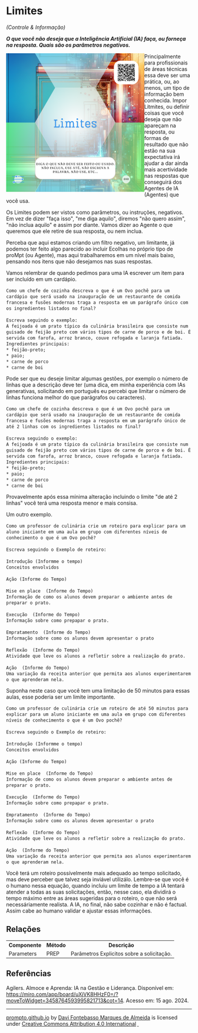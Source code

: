 # Limites
*(Controle & Informação)*

***O que você não deseja que a Inteligência Artificial (IA) faça, ou forneça na resposta. Quais são os parâmetros negativos.***

<img src="../../imagens/cards/010.png" width="375" height="375" align="left">

Principalmente para profissionais de áreas técnicas essa deve ser uma prática, ou, ao menos, um tipo de informação bem conhecida. Impor Litmites, ou definir coisas que você deseja que não apareçam na resposta, ou formas de resultado que não estão na sua expectativa irá ajudar a dar ainda mais acertividade nas respostas que conseguirá dos Agentes de IA (Agentes) que você usa.

Os Limites podem ser vistos como parâmetros, ou instruções, negativos. Em vez de dizer "faça isso", "me diga aquilo", diremos "não quero assim", "não inclua aquilo" e assim por diante. Vamos dizer ao Agente o que queremos que ele retire de sua resposta, ou nem inclua.

Perceba que aqui estamos criando um filtro negativo, um limitante, já podemos ter feito algo parecido ao incluir Ecolhas no próprio tipo de proMpt (ou Agente), mas aqui trabalharemos em um nível mais baixo, pensando nos itens que não desejamos nas suas respostas.

Vamos relembrar de quando pedimos para uma IA escrever um item para ser incluído em um cardápio.

```
Como um chefe de cozinha descreva o que é um Ovo pochê para um cardápio que será usado na inauguração de um restaurante de comida francesa e fusões modernas traga a resposta em um parágrafo único com os ingredientes listados no final?

Escreva seguindo o exemplo:
A feijoada é um prato típico da culinária brasileira que consiste num guisado de feijão preto com vários tipos de carne de porco e de boi. É servida com farofa, arroz branco, couve refogada e laranja fatiada.
Ingredientes principais:
* feijão-preto;
* paio;
* carne de porco
* carne de boi

```

Pode ser que eu deseje limitar algumas gestões, por exemplo o número de linhas que a descrição deve ter (uma dica, em minha experiência com IAs generativas, solicitando em português eu percebi que limitar o número de linhas funciona melhor do que parágrafos ou caracteres). 

```
Como um chefe de cozinha descreva o que é um Ovo pochê para um cardápio que será usado na inauguração de um restaurante de comida francesa e fusões modernas traga a resposta em um parágrafo único de até 2 linhas com os ingredientes listados no final?

Escreva seguindo o exemplo:
A feijoada é um prato típico da culinária brasileira que consiste num guisado de feijão preto com vários tipos de carne de porco e de boi. É servida com farofa, arroz branco, couve refogada e laranja fatiada.
Ingredientes principais:
* feijão-preto;
* paio;
* carne de porco
* carne de boi

```

Provavelmente após essa mínima alteração incluindo o limite "de até 2 linhas" você terá uma resposta menor e mais consisa.

Um outro exemplo.

```
Como um professor de culinária crie um roteiro para explicar para um aluno iniciante em uma aula em grupo com diferentes níveis de conhecimento o que é um Ovo pochê?

Escreva seguindo o Exemplo de roteiro:

Introdução (Informme o tempo)
Conceitos envolvidos

Ação (Informe do Tempo)

Mise en place  (Informe do Tempo)
Informação de como os alunos devem preparar o ambiente antes de preparar o prato.

Execução  (Informe do Tempo)
Informação sobre como prepapar o prato.

Empratamento  (Informe do Tempo)
Informação sobre como os alunos devem apresentar o prato

Reflexão  (Informe do Tempo)
Atividade que leve os alunos a refletir sobre a realização do prato.

Ação  (Informe do Tempo)
Uma variação da receita anterior que permita aos alunos experimentarem o que aprenderam nela.

```

Suponha neste caso que você tem uma limitação de 50 minutos para essas aulas, esse poderia ser um limite importante.

```
Como um professor de culinária crie um roteiro de até 50 minutos para explicar para um aluno iniciante em uma aula em grupo com diferentes níveis de conhecimento o que é um Ovo pochê?

Escreva seguindo o Exemplo de roteiro:

Introdução (Informme o tempo)
Conceitos envolvidos

Ação (Informe do Tempo)

Mise en place  (Informe do Tempo)
Informação de como os alunos devem preparar o ambiente antes de preparar o prato.

Execução  (Informe do Tempo)
Informação sobre como prepapar o prato.

Empratamento  (Informe do Tempo)
Informação sobre como os alunos devem apresentar o prato

Reflexão  (Informe do Tempo)
Atividade que leve os alunos a refletir sobre a realização do prato.

Ação  (Informe do Tempo)
Uma variação da receita anterior que permita aos alunos experimentarem o que aprenderam nela.

```

Você terá um roteiro possívelmente mais adequado ao tempo solicitado, mas deve perceber que talvez seja inviável utilizálo. Lembre-se que você é o humano nessa equação, quando incluiu um limite de tempo a IA tentará atender a todas as suas solicitações, então, nesse caso, ela dividirá o tempo máximo entre as áreas sugeridas para o roteiro, o que não será necessáriamente realista. A IA, no final, não sabe cozinhar e não é factual. Assim cabe ao humano validar e ajustar essas informações.

## Relações
<table>
<tr>
  <th>Componente</th>	<th>Método</th>	<th>Descrição</th>
</tr>
<tr>
  <td>Parameters</td><td>PREP</td><td>	Parâmetros Explicitos sobre a solicitação.</td>
</tr>
</table>

## Referências
Agilers. Almoce e Aprenda: IA na Gestão e Liderança. Disponível em: https://miro.com/app/board/uXjVK8HHzF0=/?moveToWidget=3458764593995821713&cot=14. Acesso em: 15 ago. 2024.
<hr><p xmlns:cc="http://creativecommons.org/ns#" xmlns:dct="http://purl.org/dc/terms/"><a property="dct:title" rel="cc:attributionURL" href="https://davifma.github.io/proMpto/">prompto.github.io</a> by <a rel="cc:attributionURL dct:creator" property="cc:attributionName" href="http://linkedin.com/in/davifma">Davi Fontebasso Marques de Almeida</a> is licensed under <a href="https://creativecommons.org/licenses/by/4.0/?ref=chooser-v1" target="_blank" rel="license noopener noreferrer" style="display:inline-block;">Creative Commons Attribution 4.0 International<img style="height:22px!important;margin-left:3px;vertical-align:text-bottom;" src="https://mirrors.creativecommons.org/presskit/icons/cc.svg?ref=chooser-v1" alt=""> <img style="height:22px!important;margin-left:3px;vertical-align:text-bottom;" src="https://mirrors.creativecommons.org/presskit/icons/by.svg?ref=chooser-v1" alt=""></a></p>
